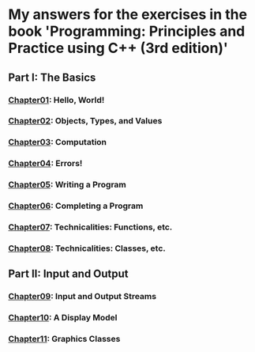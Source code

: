 # My answers for the exercises in the book 'Programming: Principles and Practice using C++ (3rd edition)'

## Part I: The Basics
### [Chapter01](Chapter01/): Hello, World!
### [Chapter02](Chapter02/): Objects, Types, and Values
### [Chapter03](Chapter03/): Computation
### [Chapter04](Chapter04/): Errors!
### [Chapter05](Chapter05/): Writing a Program
### [Chapter06](Chapter06/): Completing a Program
### [Chapter07](Chapter07/): Technicalities: Functions, etc.
### [Chapter08](Chapter08/): Technicalities: Classes, etc.

## Part II: Input and Output
### [Chapter09](Chapter09/): Input and Output Streams
### [Chapter10](Chapter10/): A Display Model
### [Chapter11](Chapter11/): Graphics Classes

